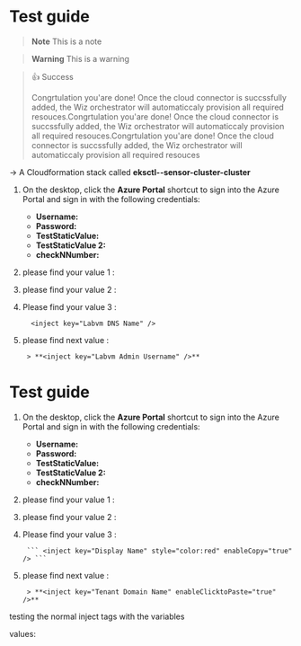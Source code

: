 # Test guide
> **Note**
> This is a note

> **Warning**
> This is a warning

> 👍 Success
>
> Congrtulation you'are done! Once the cloud connector is succssfully added, the Wiz orchestrator will automaticcaly provision all required resouces.Congrtulation you'are done! Once the cloud connector is succssfully added, the Wiz orchestrator will automaticcaly provision all required resouces.Congrtulation you'are done! Once the cloud connector is succssfully added, the Wiz orchestrator will automaticcaly provision all required resouces

-> A Cloudformation stack called **eksctl-<inject key="AzureAdUserEmail" enablecopy="false"></inject>-sensor-cluster-cluster**

1. On the desktop, click the **Azure Portal** shortcut to sign into the Azure Portal and sign in with the following credentials:

	* **Username:** <inject key="AzureAdUserEmail" enableClicktoPaste="true"/>
	* **Password:** <inject key="AzureAdUserPassword" enableCopy="false" />
 	* **TestStaticValue:** <inject value="Static Value" enableCopy="false" />
	* **TestStaticValue 2:** <inject value="Static Value 2" enableCopy="false" />
	* **checkNNumber:** <inject key="AzureAdUserPassword" value="StaticValue2" key="AzureAdUserEmail" value="StaticValue1" enableCopy="false" />

1. please find your value 1 : **<inject key="Cosmos DB Account URI" />**

1. please find your value 2 : **<inject key="Cosmos DB Primary Key" />**

1. Please find your value 3 : 

     ```
       <inject key="Labvm DNS Name" />
     ```

1. please find next value :

        > **<inject key="Labvm Admin Username" />**


# Test guide

1. On the desktop, click the **Azure Portal** shortcut to sign into the Azure Portal and sign in with the following credentials:

	* **Username:** <inject key="AzureAdUserEmail" />
	* **Password:** <inject key="AzureAdUserPassword" />
 	* **TestStaticValue:** <inject value="Static Value" />
  	* **TestStaticValue 2:** <inject value="Static Value 2" />
	* **checkNNumber:** <inject key="testKey2" value="StaticValue2" key="testkay1"  value="StaticValue1" />

1. please find your value 1 : **<inject key="LabVMDNSName" style="color:#00ff00;font-weight:bold" enableCopy="true" />**

1. please find your value 2 : **<inject key="Cosmos DB Primary Key" />**

1. Please find your value 3 : 

        ``` <inject key="Display Name" style="color:red" enableCopy="true" /> ```

1. please find next value :

        > **<inject key="Tenant Domain Name" enableClicktoPaste="true" />**


testing the normal inject tags <inject key="LabVMDNSName"> with the variables <inject key="AzureAdUserEmail" />
	
values: 
<inject key="AzureAdUserEmail" enableCopy="false" />

<inject key="Tenant Domain Name" enableCopy="true" />

